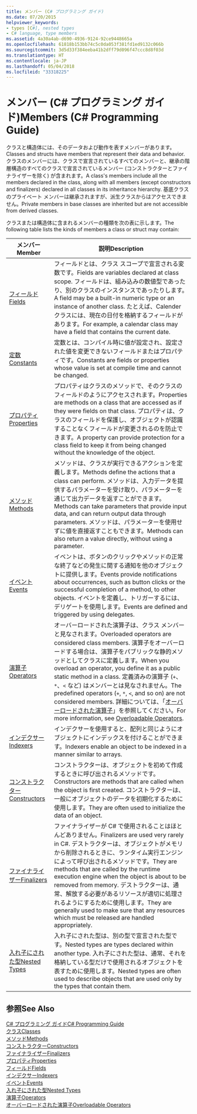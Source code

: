 ```yaml
---
title: メンバー (C# プログラミング ガイド)
ms.date: 07/20/2015
helpviewer_keywords:
- types [C#], nested types
- C# language, type members
ms.assetid: 4a30a4ab-d690-4936-9124-92ce9448665a
ms.openlocfilehash: 61818b153bb74c5c0da053f381fd1ed9132c066b
ms.sourcegitcommit: 3d5d33f384eeba41b2dff79d096f47ccc8d8f03d
ms.translationtype: HT
ms.contentlocale: ja-JP
ms.lasthandoff: 05/04/2018
ms.locfileid: "33318225"
---
```

# <a name="members-c-programming-guide"></a><span data-ttu-id="018f4-102">メンバー (C# プログラミング ガイド)</span><span class="sxs-lookup"><span data-stu-id="018f4-102">Members (C# Programming Guide)</span></span>
<span data-ttu-id="018f4-103">クラスと構造体には、そのデータおよび動作を表すメンバーがあります。</span><span class="sxs-lookup"><span data-stu-id="018f4-103">Classes and structs have members that represent their data and behavior.</span></span> <span data-ttu-id="018f4-104">クラスのメンバーには、クラスで宣言されているすべてのメンバーと、継承の階層構造のすべてのクラスで宣言されているメンバー (コンストラクターとファイナライザーを除く) が含まれます。</span><span class="sxs-lookup"><span data-stu-id="018f4-104">A class's members include all the members declared in the class, along with all members (except constructors and finalizers) declared in all classes in its inheritance hierarchy.</span></span> <span data-ttu-id="018f4-105">基底クラスのプライベート メンバーは継承されますが、派生クラスからはアクセスできません。</span><span class="sxs-lookup"><span data-stu-id="018f4-105">Private members in base classes are inherited but are not accessible from derived classes.</span></span>  
  
 <span data-ttu-id="018f4-106">クラスまたは構造体に含まれるメンバーの種類を次の表に示します。</span><span class="sxs-lookup"><span data-stu-id="018f4-106">The following table lists the kinds of members a class or struct may contain:</span></span>  
  
|<span data-ttu-id="018f4-107">メンバー</span><span class="sxs-lookup"><span data-stu-id="018f4-107">Member</span></span>|<span data-ttu-id="018f4-108">説明</span><span class="sxs-lookup"><span data-stu-id="018f4-108">Description</span></span>|  
|------------|-----------------|  
|[<span data-ttu-id="018f4-109">フィールド</span><span class="sxs-lookup"><span data-stu-id="018f4-109">Fields</span></span>](../../../csharp/programming-guide/classes-and-structs/fields.md)|<span data-ttu-id="018f4-110">フィールドとは、クラス スコープで宣言される変数です。</span><span class="sxs-lookup"><span data-stu-id="018f4-110">Fields are variables declared at class scope.</span></span> <span data-ttu-id="018f4-111">フィールドは、組み込みの数値型であったり、別のクラスのインスタンスであったりします。</span><span class="sxs-lookup"><span data-stu-id="018f4-111">A field may be a built-in numeric type or an instance of another class.</span></span> <span data-ttu-id="018f4-112">たとえば、Calender クラスには、現在の日付を格納するフィールドがあります。</span><span class="sxs-lookup"><span data-stu-id="018f4-112">For example, a calendar class may have a field that contains the current date.</span></span>|  
|[<span data-ttu-id="018f4-113">定数</span><span class="sxs-lookup"><span data-stu-id="018f4-113">Constants</span></span>](../../../csharp/programming-guide/classes-and-structs/constants.md)|<span data-ttu-id="018f4-114">定数とは、コンパイル時に値が設定され、設定された値を変更できないフィールドまたはプロパティです。</span><span class="sxs-lookup"><span data-stu-id="018f4-114">Constants are fields or properties whose value is set at compile time and cannot be changed.</span></span>|  
|[<span data-ttu-id="018f4-115">プロパティ</span><span class="sxs-lookup"><span data-stu-id="018f4-115">Properties</span></span>](../../../csharp/programming-guide/classes-and-structs/properties.md)|<span data-ttu-id="018f4-116">プロパティはクラスのメソッドで、そのクラスのフィールドのようにアクセスされます。</span><span class="sxs-lookup"><span data-stu-id="018f4-116">Properties are methods on a class that are accessed as if they were fields on that class.</span></span> <span data-ttu-id="018f4-117">プロパティは、クラスのフィールドを保護し、オブジェクトが認識することなくフィールドが変更されるのを防止できます。</span><span class="sxs-lookup"><span data-stu-id="018f4-117">A property can provide protection for a class field to keep it from being changed without the knowledge of the object.</span></span>|  
|[<span data-ttu-id="018f4-118">メソッド</span><span class="sxs-lookup"><span data-stu-id="018f4-118">Methods</span></span>](../../../csharp/programming-guide/classes-and-structs/methods.md)|<span data-ttu-id="018f4-119">メソッドは、クラスが実行できるアクションを定義します。</span><span class="sxs-lookup"><span data-stu-id="018f4-119">Methods define the actions that a class can perform.</span></span> <span data-ttu-id="018f4-120">メソッドは、入力データを提供するパラメーターを受け取り、パラメーターを通じて出力データを返すことができます。</span><span class="sxs-lookup"><span data-stu-id="018f4-120">Methods can take parameters that provide input data, and can return output data through parameters.</span></span> <span data-ttu-id="018f4-121">メソッドは、パラメーターを使用せずに値を直接返すこともできます。</span><span class="sxs-lookup"><span data-stu-id="018f4-121">Methods can also return a value directly, without using a parameter.</span></span>|  
|[<span data-ttu-id="018f4-122">イベント</span><span class="sxs-lookup"><span data-stu-id="018f4-122">Events</span></span>](../../../csharp/programming-guide/events/index.md)|<span data-ttu-id="018f4-123">イベントは、ボタンのクリックやメソッドの正常な終了などの発生に関する通知を他のオブジェクトに提供します。</span><span class="sxs-lookup"><span data-stu-id="018f4-123">Events provide notifications about occurrences, such as button clicks or the successful completion of a method, to other objects.</span></span> <span data-ttu-id="018f4-124">イベントを定義し、トリガーするには、デリゲートを使用します。</span><span class="sxs-lookup"><span data-stu-id="018f4-124">Events are defined and triggered by using delegates.</span></span>|  
|[<span data-ttu-id="018f4-125">演算子</span><span class="sxs-lookup"><span data-stu-id="018f4-125">Operators</span></span>](../../../csharp/programming-guide/statements-expressions-operators/operators.md)|<span data-ttu-id="018f4-126">オーバーロードされた演算子は、クラス メンバーと見なされます。</span><span class="sxs-lookup"><span data-stu-id="018f4-126">Overloaded operators are considered class members.</span></span> <span data-ttu-id="018f4-127">演算子をオーバーロードする場合は、演算子をパブリックな静的メソッドとしてクラスに定義します。</span><span class="sxs-lookup"><span data-stu-id="018f4-127">When you overload an operator, you define it as a public static method in a class.</span></span> <span data-ttu-id="018f4-128">定義済みの演算子 (`+`、`*`、`<` など) はメンバーとは見なされません。</span><span class="sxs-lookup"><span data-stu-id="018f4-128">The predefined operators (`+`, `*`, `<`, and so on) are not considered members.</span></span> <span data-ttu-id="018f4-129">詳細については、「[オーバーロードされた演算子](../../../csharp/programming-guide/statements-expressions-operators/overloadable-operators.md)」を参照してください。</span><span class="sxs-lookup"><span data-stu-id="018f4-129">For more information, see [Overloadable Operators](../../../csharp/programming-guide/statements-expressions-operators/overloadable-operators.md).</span></span>|  
|[<span data-ttu-id="018f4-130">インデクサー</span><span class="sxs-lookup"><span data-stu-id="018f4-130">Indexers</span></span>](../../../csharp/programming-guide/indexers/index.md)|<span data-ttu-id="018f4-131">インデクサーを使用すると、配列と同じようにオブジェクトにインデックスを付けることができます。</span><span class="sxs-lookup"><span data-stu-id="018f4-131">Indexers enable an object to be indexed in a manner similar to arrays.</span></span>|  
|[<span data-ttu-id="018f4-132">コンストラクター</span><span class="sxs-lookup"><span data-stu-id="018f4-132">Constructors</span></span>](../../../csharp/programming-guide/classes-and-structs/constructors.md)|<span data-ttu-id="018f4-133">コンストラクターは、オブジェクトを初めて作成するときに呼び出されるメソッドです。</span><span class="sxs-lookup"><span data-stu-id="018f4-133">Constructors are methods that are called when the object is first created.</span></span> <span data-ttu-id="018f4-134">コンストラクターは、一般にオブジェクトのデータを初期化するために使用します。</span><span class="sxs-lookup"><span data-stu-id="018f4-134">They are often used to initialize the data of an object.</span></span>|  
|[<span data-ttu-id="018f4-135">ファイナライザー</span><span class="sxs-lookup"><span data-stu-id="018f4-135">Finalizers</span></span>](../../../csharp/programming-guide/classes-and-structs/destructors.md)|<span data-ttu-id="018f4-136">ファイナライザーが C# で使用されることはほとんどありません。</span><span class="sxs-lookup"><span data-stu-id="018f4-136">Finalizers are used very rarely in C#.</span></span> <span data-ttu-id="018f4-137">デストラクターは、オブジェクトがメモリから削除されるときに、ランタイム実行エンジンによって呼び出されるメソッドです。</span><span class="sxs-lookup"><span data-stu-id="018f4-137">They are methods that are called by the runtime execution engine when the object is about to be removed from memory.</span></span> <span data-ttu-id="018f4-138">デストラクターは、通常、解放する必要があるリソースが適切に処理されるようにするために使用します。</span><span class="sxs-lookup"><span data-stu-id="018f4-138">They are generally used to make sure that any resources which must be released are handled appropriately.</span></span>|  
|[<span data-ttu-id="018f4-139">入れ子にされた型</span><span class="sxs-lookup"><span data-stu-id="018f4-139">Nested Types</span></span>](../../../csharp/programming-guide/classes-and-structs/nested-types.md)|<span data-ttu-id="018f4-140">入れ子にされた型は、別の型で宣言された型です。</span><span class="sxs-lookup"><span data-stu-id="018f4-140">Nested types are types declared within another type.</span></span> <span data-ttu-id="018f4-141">入れ子にされた型は、通常、それを格納している型だけで使用されるオブジェクトを表すために使用します。</span><span class="sxs-lookup"><span data-stu-id="018f4-141">Nested types are often used to describe objects that are used only by the types that contain them.</span></span>|  
  
## <a name="see-also"></a><span data-ttu-id="018f4-142">参照</span><span class="sxs-lookup"><span data-stu-id="018f4-142">See Also</span></span>  
 [<span data-ttu-id="018f4-143">C# プログラミング ガイド</span><span class="sxs-lookup"><span data-stu-id="018f4-143">C# Programming Guide</span></span>](../../../csharp/programming-guide/index.md)  
 [<span data-ttu-id="018f4-144">クラス</span><span class="sxs-lookup"><span data-stu-id="018f4-144">Classes</span></span>](../../../csharp/programming-guide/classes-and-structs/classes.md)  
 [<span data-ttu-id="018f4-145">メソッド</span><span class="sxs-lookup"><span data-stu-id="018f4-145">Methods</span></span>](../../../csharp/programming-guide/classes-and-structs/methods.md)  
 [<span data-ttu-id="018f4-146">コンストラクター</span><span class="sxs-lookup"><span data-stu-id="018f4-146">Constructors</span></span>](../../../csharp/programming-guide/classes-and-structs/constructors.md)  
 [<span data-ttu-id="018f4-147">ファイナライザー</span><span class="sxs-lookup"><span data-stu-id="018f4-147">Finalizers</span></span>](../../../csharp/programming-guide/classes-and-structs/destructors.md)  
 [<span data-ttu-id="018f4-148">プロパティ</span><span class="sxs-lookup"><span data-stu-id="018f4-148">Properties</span></span>](../../../csharp/programming-guide/classes-and-structs/properties.md)  
 [<span data-ttu-id="018f4-149">フィールド</span><span class="sxs-lookup"><span data-stu-id="018f4-149">Fields</span></span>](../../../csharp/programming-guide/classes-and-structs/fields.md)  
 [<span data-ttu-id="018f4-150">インデクサー</span><span class="sxs-lookup"><span data-stu-id="018f4-150">Indexers</span></span>](../../../csharp/programming-guide/indexers/index.md)  
 [<span data-ttu-id="018f4-151">イベント</span><span class="sxs-lookup"><span data-stu-id="018f4-151">Events</span></span>](../../../csharp/programming-guide/events/index.md)  
 [<span data-ttu-id="018f4-152">入れ子にされた型</span><span class="sxs-lookup"><span data-stu-id="018f4-152">Nested Types</span></span>](../../../csharp/programming-guide/classes-and-structs/nested-types.md)  
 [<span data-ttu-id="018f4-153">演算子</span><span class="sxs-lookup"><span data-stu-id="018f4-153">Operators</span></span>](../../../csharp/programming-guide/statements-expressions-operators/operators.md)  
 [<span data-ttu-id="018f4-154">オーバーロードされた演算子</span><span class="sxs-lookup"><span data-stu-id="018f4-154">Overloadable Operators</span></span>](../../../csharp/programming-guide/statements-expressions-operators/overloadable-operators.md)

